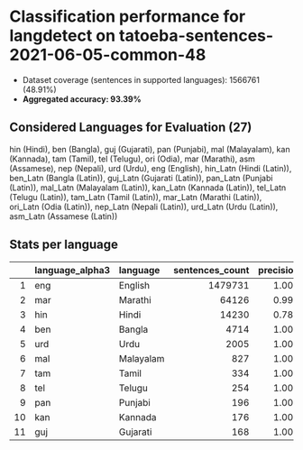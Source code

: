 # Classification performance for langdetect on tatoeba-sentences-2021-06-05-common-48

- Dataset coverage (sentences in supported languages): 1566761 (48.91%)
- **Aggregated accuracy: 93.39%**

<h2 id="supported-languages">Considered Languages for Evaluation (27)</h2>

hin (Hindi), ben (Bangla), guj (Gujarati), pan (Punjabi), mal (Malayalam), kan (Kannada), tam (Tamil), tel (Telugu), ori (Odia), mar (Marathi), asm (Assamese), nep (Nepali), urd (Urdu), eng (English), hin_Latn (Hindi (Latin)), ben_Latn (Bangla (Latin)), guj_Latn (Gujarati (Latin)), pan_Latn (Punjabi (Latin)), mal_Latn (Malayalam (Latin)), kan_Latn (Kannada (Latin)), tel_Latn (Telugu (Latin)), tam_Latn (Tamil (Latin)), mar_Latn (Marathi (Latin)), ori_Latn (Odia (Latin)), nep_Latn (Nepali (Latin)), urd_Latn (Urdu (Latin)), asm_Latn (Assamese (Latin))

<h2 id="metrics-per-language">Stats per language</h2>

|    | language_alpha3   | language   |   sentences_count |   precision |   recall |    f1 |      tp |   fp |      tn |    fn |
|---:|:------------------|:-----------|------------------:|------------:|---------:|------:|--------:|-----:|--------:|------:|
|  1 | eng               | English    |           1479731 |       1.000 |    0.933 | 0.966 | 1381149 |    0 |   87030 | 98582 |
|  2 | mar               | Marathi    |             64126 |       0.997 |    0.932 | 0.962 |   59777 |  202 | 1502433 |  4349 |
|  3 | hin               | Hindi      |             14230 |       0.786 |    0.956 | 0.772 |   13607 | 3698 | 1548833 |   623 |
|  4 | ben               | Bangla     |              4714 |       1.000 |    1.000 | 1.000 |    4714 |    0 | 1562047 |     0 |
|  5 | urd               | Urdu       |              2005 |       1.000 |    0.992 | 0.996 |    1989 |    0 | 1564756 |    16 |
|  6 | mal               | Malayalam  |               827 |       1.000 |    1.000 | 1.000 |     827 |    0 | 1565934 |     0 |
|  7 | tam               | Tamil      |               334 |       1.000 |    1.000 | 1.000 |     334 |    0 | 1566427 |     0 |
|  8 | tel               | Telugu     |               254 |       1.000 |    1.000 | 1.000 |     254 |    0 | 1566507 |     0 |
|  9 | pan               | Punjabi    |               196 |       1.000 |    1.000 | 1.000 |     196 |    0 | 1566565 |     0 |
| 10 | kan               | Kannada    |               176 |       1.000 |    1.000 | 1.000 |     176 |    0 | 1566585 |     0 |
| 11 | guj               | Gujarati   |               168 |       1.000 |    1.000 | 1.000 |     168 |    0 | 1566593 |     0 |